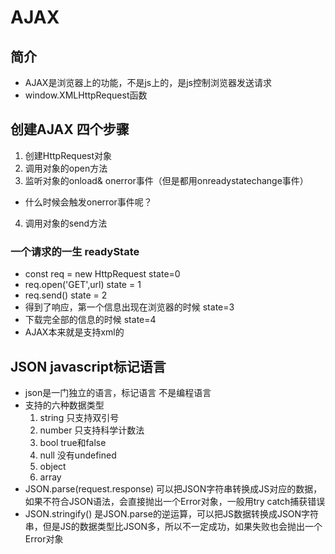 # AJAX
## 简介
* AJAX是浏览器上的功能，不是js上的，是js控制浏览器发送请求
* window.XMLHttpRequest函数

## 创建AJAX 四个步骤
1. 创建HttpRequest对象
2. 调用对象的open方法
3. 监听对象的onload& onerror事件（但是都用onreadystatechange事件）
  * 什么时候会触发onerror事件呢？
4. 调用对象的send方法 
### 一个请求的一生 readyState
* const req = new HttpRequest  state=0
* req.open('GET',url)   state = 1
* req.send()  state = 2
* 得到了响应，第一个信息出现在浏览器的时候  state=3
* 下载完全部的信息的时候 state=4
* AJAX本来就是支持xml的

## JSON javascript标记语言
* json是一门独立的语言，标记语言 不是编程语言
* 支持的六种数据类型
  1. string  只支持双引号
  2. number 只支持科学计数法
  3. bool true和false
  4. null 没有undefined
  5. object 
  6. array
* JSON.parse(request.response) 可以把JSON字符串转换成JS对应的数据，如果不符合JSON语法，会直接抛出一个Error对象，一般用try catch捕获错误
* JSON.stringify() 是JSON.parse的逆运算，可以把JS数据转换成JSON字符串，但是JS的数据类型比JSON多，所以不一定成功，如果失败也会抛出一个Error对象
### 